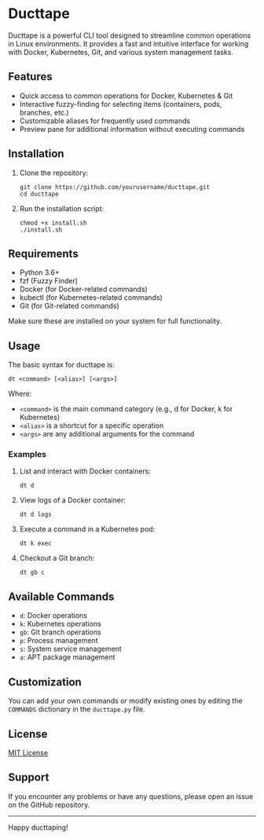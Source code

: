 # Ducttape

Ducttape is a powerful CLI tool designed to streamline common operations in Linux environments. It provides a fast and intuitive interface for working with Docker, Kubernetes, Git, and various system management tasks.

## Features

- Quick access to common operations for Docker, Kubernetes & Git
- Interactive fuzzy-finding for selecting items (containers, pods, branches, etc.)
- Customizable aliases for frequently used commands
- Preview pane for additional information without executing commands

## Installation

1. Clone the repository:
   ```
   git clone https://github.com/yourusername/ducttape.git
   cd ducttape
   ```

2. Run the installation script:
   ```
   chmod +x install.sh
   ./install.sh
   ```

## Requirements

- Python 3.6+
- fzf (Fuzzy Finder)
- Docker (for Docker-related commands)
- kubectl (for Kubernetes-related commands)
- Git (for Git-related commands)

Make sure these are installed on your system for full functionality.

## Usage

The basic syntax for ducttape is:

```
dt <command> [<alias>] [<args>]
```

Where:
- `<command>` is the main command category (e.g., d for Docker, k for Kubernetes)
- `<alias>` is a shortcut for a specific operation
- `<args>` are any additional arguments for the command

### Examples

1. List and interact with Docker containers:
   ```
   dt d
   ```

2. View logs of a Docker container:
   ```
   dt d logs
   ```

3. Execute a command in a Kubernetes pod:
   ```
   dt k exec
   ```

4. Checkout a Git branch:
   ```
   dt gb c
   ```

## Available Commands

- `d`: Docker operations
- `k`: Kubernetes operations
- `gb`: Git branch operations
- `p`: Process management
- `s`: System service management
- `a`: APT package management

## Customization

You can add your own commands or modify existing ones by editing the `COMMANDS` dictionary in the `ducttape.py` file.

## License

[MIT License](LICENSE)

## Support

If you encounter any problems or have any questions, please open an issue on the GitHub repository.

---

Happy ducttaping!